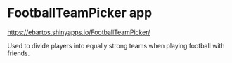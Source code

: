 # FootballTeamPicker app

https://ebartos.shinyapps.io/FootballTeamPicker/

Used to divide players into equally strong teams when playing football with friends.
